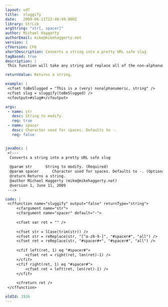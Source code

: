 ```yaml
---
layout: udf
title:  sluggify
date:   2009-06-11T22:48:49.000Z
library: StrLib
argString: "str[, spacer]"
author: Michael Haggerty
authorEmail: mike@mikehaggerty.net
version: 1
cfVersion: CF6
shortDescription: Converts a string into a pretty URL safe slug
tagBased: true
description: |
 This function will take any string and replace all of the non-alphanumeric characters with the spacer of your choice (default is '-').

returnValue: Returns a string.

example: |
 <cfset toBeSlugged = "This is a (very) nonalphanumeric, string" />
 <cfset slug = sluggify(toBeSlugged) />
 <cfoutput>#slug#</cfoutput>

args:
 - name: str
   desc: String to modify.
   req: true
 - name: spacer
   desc: Character used for spaces. Defaults to -.
   req: false


javaDoc: |
 <!---
  Converts a string into a pretty URL safe slug
  
  @param str      String to modify. (Required)
  @param spacer      Character used for spaces. Defaults to -. (Optional)
  @return Returns a string. 
  @author Michael Haggerty (mike@mikehaggerty.net) 
  @version 1, June 11, 2009 
 --->

code: |
 <cffunction name="sluggify" output="false" returnType="string">
     <cfargument name="str">
     <cfargument name="spacer" default="-">
     
     <cfset var ret = "" />
     
     <cfset str = lCase(trim(str)) />
     <cfset str = reReplace(str, "[^a-z0-9-]", "#spacer#", "all") />
     <cfset ret = reReplace(str, "#spacer#+", "#spacer#", "all") />
     
     <cfif left(ret, 1) eq "#spacer#">
         <cfset ret = right(ret, len(ret)-1) />
     </cfif>
     <cfif right(ret, 1) eq "#spacer#">
         <cfset ret = left(ret, len(ret)-1) />
     </cfif>
     
     <cfreturn ret />
 </cffunction>

oldId: 1926
---
```


